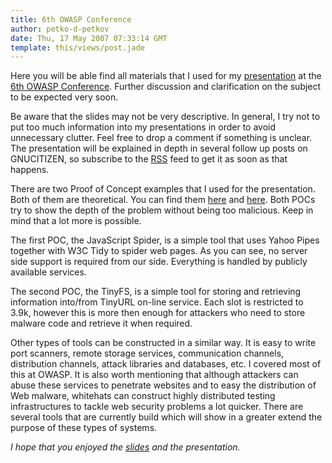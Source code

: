 ```yaml
---
title: 6th OWASP Conference
author: petko-d-petkov
date: Thu, 17 May 2007 07:33:14 GMT
template: this/views/post.jade
---
```


Here you will be able find all materials that I used for my [presentation](http://www.gnucitizen.org/static/blog/2007/05/advanced-web-hacking.ppt) at the [6th OWASP Conference](http://www.owasp.org/index.php/6th_OWASP_AppSec_Conference_-_Italy_2007/Agenda). Further discussion and clarification on the subject to be expected very soon.

Be aware that the slides may not be very descriptive. In general, I try not to put too much information into my presentations in order to avoid unnecessary clutter. Feel free to drop a comment if something is unclear. The presentation will be explained in depth in several follow up posts on GNUCITIZEN, so subscribe to the [RSS](http://www.gnucitizen.org/feed/) feed to get it as soon as that happens.

There are two Proof of Concept examples that I used for the presentation. Both of them are theoretical. You can find them [here](http://www.gnucitizen.org/static/blog/2007/05/6th-owasp-spider.htm) and [here](http://www.gnucitizen.org/static/blog/2007/05/tinyfs.htm). Both POCs try to show the depth of the problem without being too malicious. Keep in mind that a lot more is possible.

The first POC, the JavaScript Spider, is a simple tool that uses Yahoo Pipes together with W3C Tidy to spider web pages. As you can see, no server side support is required from our side. Everything is handled by publicly available services.

The second POC, the TinyFS, is a simple tool for storing and retrieving information into/from TinyURL on-line service. Each slot is restricted to 3.9k, however this is more then enough for attackers who need to store malware code and retrieve it when required.

Other types of tools can be constructed in a similar way. It is easy to write port scanners, remote storage services, communication channels, distribution channels, attack libraries and databases, etc. I covered most of this at OWASP. It is also worth mentioning that although attackers can abuse these services to penetrate websites and to easy the distribution of Web malware, whitehats can construct highly distributed testing infrastructures to tackle web security problems a lot quicker. There are several tools that are currently build which will show in a greater extend the purpose of these types of systems.

_I hope that you enjoyed the [slides](http://www.gnucitizen.org/static/blog/2007/05/advanced-web-hacking.ppt) and the presentation._
